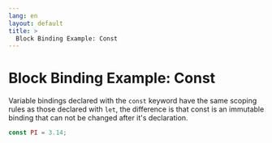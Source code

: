 ```yaml
---
lang: en
layout: default
title: >
  Block Binding Example: Const
---
```


# Block Binding Example: Const

Variable bindings declared with the `const` keyword have the same scoping rules
as those declared with `let`, the difference is that const is an immutable
binding that can not be changed after it's declaration.

```javascript
const PI = 3.14;
```
